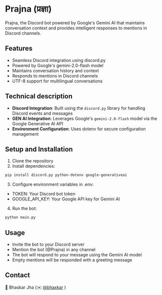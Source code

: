 ﻿# Prajna (प्रज्ञा)
Prajna, the Discord bot powered by Google's Gemini AI that maintains conversation context and provides intelligent responses to mentions in Discord channels.

## Features

- Seamless Discord integration using discord.py
- Powered by Google's gemini-2.0-flash model
- Maintains conversation history and context
- Responds to mentions in Discord channels
- UTF-8 support for multilingual conversations

## Technical description

- **Discord Integration**: Built using the `discord.py` library for handling Discord events and messages
- **GEN AI Integration**: Leverages Google's `gemini-2.0-flash` model via the Google Generative AI API
- **Environment Configuration**: Uses dotenv for secure configuration management

## Setup and Installation

1. Clone the repository
2. Install dependencies:
```bash
pip install discord.py python-dotenv google-generativeai 
```
3. Configure environment variables in .env:
- TOKEN: Your Discord bot token
- GOOGLE_API_KEY: Your Google API key for Gemini AI
4. Run the bot:
```bash
python main.py
```
## Usage
- Invite the bot to your Discord server
- Mention the bot (@Prajna) in any channel
- The bot will respond to your message using the Gemini AI model
- Empty mentions will be responded with a greeting message

## Contact 
👾 Bhaskar Jha (✉️ [@bhaxkar](mailto:bhaskarjha.info@gmail.com)  )
